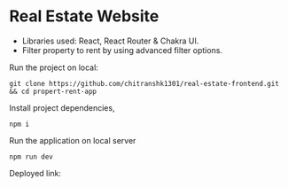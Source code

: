 # Real Estate Website
- Libraries used: React, React Router & Chakra UI.
- Filter property to rent by using advanced filter options.

Run the project on local:
```
git clone https://github.com/chitranshk1301/real-estate-frontend.git && cd propert-rent-app
```
Install project dependencies,
```
npm i
```
Run the application on local server
```
npm run dev
```
Deployed link:

